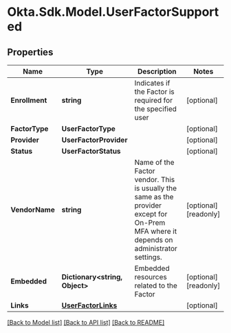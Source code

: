 # Okta.Sdk.Model.UserFactorSupported

## Properties

Name | Type | Description | Notes
------------ | ------------- | ------------- | -------------
**Enrollment** | **string** | Indicates if the Factor is required for the specified user | [optional] 
**FactorType** | **UserFactorType** |  | [optional] 
**Provider** | **UserFactorProvider** |  | [optional] 
**Status** | **UserFactorStatus** |  | [optional] 
**VendorName** | **string** | Name of the Factor vendor. This is usually the same as the provider except for On-Prem MFA where it depends on administrator settings. | [optional] [readonly] 
**Embedded** | **Dictionary&lt;string, Object&gt;** | Embedded resources related to the Factor | [optional] [readonly] 
**Links** | [**UserFactorLinks**](UserFactorLinks.md) |  | [optional] 

[[Back to Model list]](../README.md#documentation-for-models) [[Back to API list]](../README.md#documentation-for-api-endpoints) [[Back to README]](../README.md)

